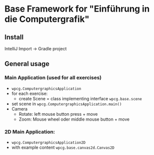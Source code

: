 # Base Framework for "Einführung in die Computergrafik"

## Install

IntelliJ Import -> Gradle project

## General usage

### Main Application (used for all exercises) 

* `wpcg.ComputergraphicsApplication`
* for each exercise:
    * create Scene = class implementing interface `wpcg.base.scene`
* set scene in `wpcg.ComputergraphicsApplication.main()`
* Camera
    * Rotate: left mouse button press + move
    * Zoom: Mouse wheel oder middle mouse button + move

### 2D Main Application: 

* `wpcg.ComputergraphicsApplication2D`
* with example content `wpcg.base.canvas2d.Canvas2D` 
            
